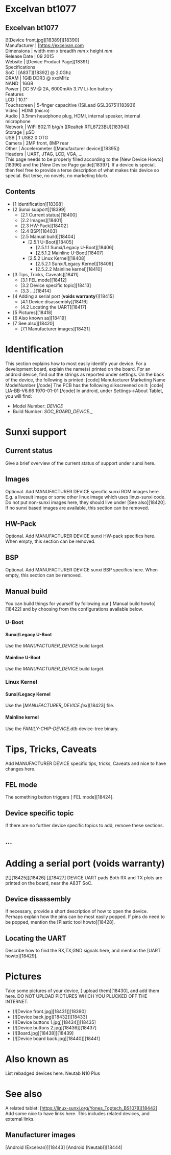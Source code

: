 # Excelvan bt1077
Excelvan bt1077  
---  
[![Device front.jpg][18389]][18390]  
Manufacturer |  [<https://excelvan.com>  
Dimensions |  width _mm_ x breadth _mm_ x height _mm_  
Release Date |  09 2015  
Website |  [Device Product Page][18391]  
Specifications   
SoC |  [A83T][18392] @ 2.0Ghz   
DRAM |  1GiB DDR3 @ xxxMHz   
NAND |  16GB   
Power |  DC 5V @ 2A, 6000mAh 3.7V Li-Ion battery   
Features   
LCD |  10.1"   
Touchscreen |  5-finger capacitive ([SiLead GSL3675][18393])   
Video |  HDMI (micro)   
Audio |  3.5mm headphone plug, HDMI, internal speaker, internal microphone   
Network |  WiFi 802.11 b/g/n ([Realtek RTL8723BU][18394])   
Storage |  µSD   
USB |  1 USB2.0 OTG   
Camera |  2MP front, 8MP rear   
Other |  Accelerometer ([Manufacturer device][18395])   
Headers |  UART, JTAG, LCD, VGA, ...   
This page needs to be properly filled according to the [New Device Howto][18396] and the [New Device Page guide][18397].
If a device is special, then feel free to provide a terse description of what makes this device so special. But terse, no novels, no marketing blurb.
## Contents
  * [1 Identification][18398]
  * [2 Sunxi support][18399]
    * [2.1 Current status][18400]
    * [2.2 Images][18401]
    * [2.3 HW-Pack][18402]
    * [2.4 BSP][18403]
    * [2.5 Manual build][18404]
      * [2.5.1 U-Boot][18405]
        * [2.5.1.1 Sunxi/Legacy U-Boot][18406]
        * [2.5.1.2 Mainline U-Boot][18407]
      * [2.5.2 Linux Kernel][18408]
        * [2.5.2.1 Sunxi/Legacy Kernel][18409]
        * [2.5.2.2 Mainline kernel][18410]
  * [3 Tips, Tricks, Caveats][18411]
    * [3.1 FEL mode][18412]
    * [3.2 Device specific topic][18413]
    * [3.3 ...][18414]
  * [4 Adding a serial port (**voids warranty**)][18415]
    * [4.1 Device disassembly][18416]
    * [4.2 Locating the UART][18417]
  * [5 Pictures][18418]
  * [6 Also known as][18419]
  * [7 See also][18420]
    * [7.1 Manufacturer images][18421]

# Identification
This section explains how to most easily identify your device. For a development board, explain the name(s) printed on the board. For an android device, find out the strings as reported under settings.
On the back of the device, the following is printed: 
[code] 
    Manufacturer Marketing Name
    ModelNumber
[/code]
The PCB has the following silkscreened on it: 
[code] 
    LIA-BB-V6.66
    1970-01-01
[/code]
In android, under Settings->About Tablet, you will find: 
  * Model Number: _DEVICE_
  * Build Number: _SOC_BOARD_DEVICE_*.*_

# Sunxi support
## Current status
Give a brief overview of the current status of support under sunxi here.
## Images
Optional. Add MANUFACTURER DEVICE specific sunxi ROM images here. E.g. a livesuit image or some other linux image which uses linux-sunxi code. Do not put non-sunxi images here, they should live under [See also][18420]. If no sunxi based images are available, this section can be removed.
## HW-Pack
Optional. Add MANUFACTURER DEVICE sunxi HW-pack specifics here. When empty, this section can be removed.
## BSP
Optional. Add MANUFACTURER DEVICE sunxi BSP specifics here. When empty, this section can be removed.
## Manual build
You can build things for yourself by following our [ Manual build howto][18422] and by choosing from the configurations available below. 
### U-Boot
#### Sunxi/Legacy U-Boot
Use the _MANUFACTURER_DEVICE_ build target. 
#### Mainline U-Boot
Use the _MANUFACTURER_DEVICE_ build target. 
### Linux Kernel
#### Sunxi/Legacy Kernel
Use the [_MANUFACTURER_DEVICE.fex_][18423] file. 
#### Mainline kernel
Use the _FAMILY-CHIP-DEVICE.dtb_ device-tree binary. 
# Tips, Tricks, Caveats
Add MANUFACTURER DEVICE specific tips, tricks, Caveats and nice to have changes here.
## FEL mode
The something button triggers [ FEL mode][18424]. 
## Device specific topic
If there are no further device specific topics to add, remove these sections.
## ...
# Adding a serial port (**voids warranty**)
[![][18425]][18426]
[][18427]
DEVICE UART pads
Both RX and TX plots are printed on the board, near the A83T SoC. 
## Device disassembly
If necessary, provide a short description of how to open the device. Perhaps explain how the pins can be most easily popped. If pins do need to be popped, mention the [Plastic tool howto][18428].
## Locating the UART
Describe how to find the RX,TX,GND signals here, and mention the [UART howto][18429].
# Pictures
Take some pictures of your device, [ upload them][18430], and add them here. DO NOT UPLOAD PICTURES WHICH YOU PLUCKED OFF THE INTERNET.
  * [![Device front.jpg][18431]][18390]
  * [![Device back.jpg][18432]][18433]
  * [![Device buttons 1.jpg][18434]][18435]
  * [![Device buttons 2.jpg][18436]][18437]
  * [![Board.jpg][18438]][18439]
  * [![Device board back.jpg][18440]][18441]

# Also known as
List rebadged devices here. Neutab N10 Plus 
# See also
A related tablet: [https://linux-sunxi.org/Yones_Toptech_BS1078][18442]
Add some nice to have links here. This includes related devices, and external links.
## Manufacturer images
[Android (Excelvan)][18443] [Android (Neutab)][18444]
